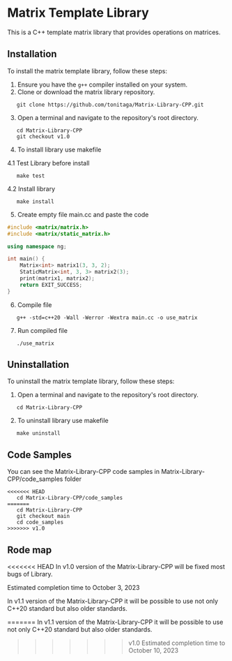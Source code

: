 # Matrix Template Library

This is a C++ template matrix library that provides operations on matrices.

## Installation

To install the matrix template library, follow these steps:

1. Ensure you have the `g++` compiler installed on your system.
2. Clone or download the matrix library repository.

```shell
   git clone https://github.com/tonitaga/Matrix-Library-CPP.git
```
3. Open a terminal and navigate to the repository's root directory.

```shell
   cd Matrix-Library-CPP
   git checkout v1.0
```

4. To install library use makefile

4.1 Test Library before install

```shell
   make test
```

4.2 Install library

```shell
   make install
```

5. Create empty file main.cc and paste the code

```cpp
#include <matrix/matrix.h>
#include <matrix/static_matrix.h>

using namespace ng;

int main() {
    Matrix<int> matrix1(3, 3, 2);
    StaticMatrix<int, 3, 3> matrix2(3);
    print(matrix1, matrix2);
    return EXIT_SUCCESS;
}
```

6. Compile file

```shell
   g++ -std=c++20 -Wall -Werror -Wextra main.cc -o use_matrix
```

7. Run compiled file

```shell
   ./use_matrix
```

## Uninstallation

To uninstall the matrix template library, follow these steps:

1. Open a terminal and navigate to the repository's root directory.

```shell
   cd Matrix-Library-CPP
```

2. To uninstall library use makefile

```shell
   make uninstall
```

## Code Samples

You can see the Matrix-Library-CPP code samples in Matrix-Library-CPP/code_samples folder

```shell
<<<<<<< HEAD
   cd Matrix-Library-CPP/code_samples
=======
   cd Matrix-Library-CPP
   git checkout main
   cd code_samples
>>>>>>> v1.0
```

## Rode map

<<<<<<< HEAD
In v1.0 version of the Matrix-Library-CPP will be fixed most bugs of Library.

Estimated completion time to October 3, 2023

In v1.1 version of the Matrix-Library-CPP it will be possible to use not only C++20 standard but also older standards.

=======
In v1.1 version of the Matrix-Library-CPP it will be possible to use not only C++20 standard but also older standards.
>>>>>>> v1.0
Estimated completion time to October 10, 2023

